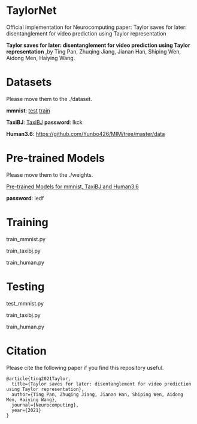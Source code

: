 # TaylorNet
Official implementation for Neurocomputing paper:  Taylor saves for later: disentanglement  for video prediction using Taylor representation

**Taylor saves for later: disentanglement  for video prediction using Taylor representation**
,by Ting Pan, Zhuqing Jiang, Jianan Han, Shiping Wen, Aidong Men, Haiying Wang.

# Datasets
Please  move them to the ./dataset.

**mmnist**: [test](http://www.cs.toronto.edu/~nitish/unsupervised_video/mnist_test_seq.npy)
            [train](http://yann.lecun.com/exdb/mnist/train-images-idx3-ubyte.gz)

**TaxiBJ**: [TaxiBJ](https://pan.baidu.com/s/1Ttc2T1mFD_HyEUJu1dSYQQ)    **password**: lkck

**Human3.6**: https://github.com/Yunbo426/MIM/tree/master/data

# Pre-trained Models
Please  move them to the ./weights.

[Pre-trained Models for mmnist, TaxiBJ and Human3.6](https://pan.baidu.com/s/1356mLd6lW7AI_cmqXaDM2g) 

**password**: iedf


# Training
train_mmnist.py

train_taxibj.py

train_human.py

# Testing
test_mmnist.py

train_taxibj.py

train_human.py

# Citation
Please cite the following paper if you find this repository useful.

    @article{ting2021Taylor,
      title={Taylor saves for later: disentanglement for video prediction using Taylor representation},
      author={Ting Pan, Zhuqing Jiang, Jianan Han, Shiping Wen, Aidong Men, Haiying Wang},
      journal={Neurocomputing},
      year={2021}
    }
